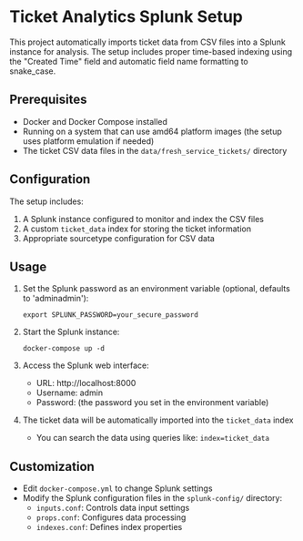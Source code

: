 # Ticket Analytics Splunk Setup

This project automatically imports ticket data from CSV files into a Splunk instance for analysis. The setup includes proper time-based indexing using the "Created Time" field and automatic field name formatting to snake_case.

## Prerequisites

- Docker and Docker Compose installed
- Running on a system that can use amd64 platform images (the setup uses platform emulation if needed)
- The ticket CSV data files in the `data/fresh_service_tickets/` directory

## Configuration

The setup includes:

1. A Splunk instance configured to monitor and index the CSV files
2. A custom `ticket_data` index for storing the ticket information
3. Appropriate sourcetype configuration for CSV data

## Usage

1. Set the Splunk password as an environment variable (optional, defaults to 'adminadmin'):
   ```
   export SPLUNK_PASSWORD=your_secure_password
   ```

2. Start the Splunk instance:
   ```
   docker-compose up -d
   ```

3. Access the Splunk web interface:
   - URL: http://localhost:8000
   - Username: admin
   - Password: (the password you set in the environment variable)

4. The ticket data will be automatically imported into the `ticket_data` index
   - You can search the data using queries like: `index=ticket_data`

## Customization

- Edit `docker-compose.yml` to change Splunk settings
- Modify the Splunk configuration files in the `splunk-config/` directory:
  - `inputs.conf`: Controls data input settings
  - `props.conf`: Configures data processing
  - `indexes.conf`: Defines index properties
